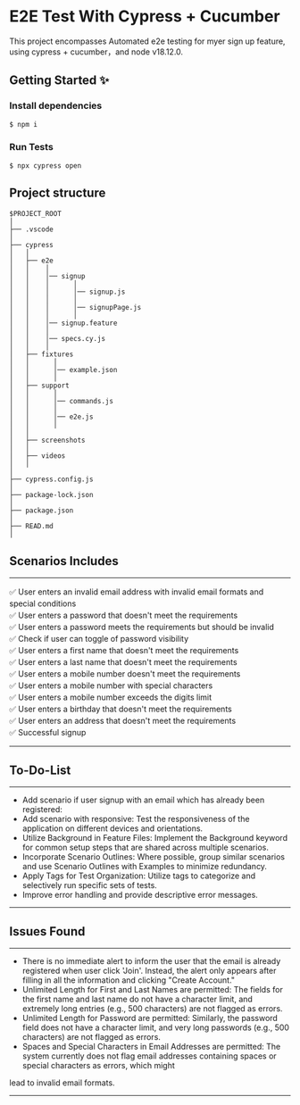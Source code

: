 # E2E Test With Cypress + Cucumber

This project encompasses Automated e2e testing for myer sign up feature, using cypress + cucumber，and node v18.12.0.

## Getting Started ✨

### Install dependencies

```bash
$ npm i
```

### Run Tests

```shell
$ npx cypress open
```

## Project structure

```
$PROJECT_ROOT
│
├── .vscode
│
├── cypress
│   │
│   ├── e2e
│   │    │
│   │    │── signup
│   │    │      │
│   │    │      │── signup.js
│   │    │      │
│   │    │      │── signupPage.js
│   │    │      │
│   │    │── signup.feature
│   │    │
│   │    │── specs.cy.js
│   │    │
│   ├── fixtures
│   │      │
│   │      │── example.json
│   │      │
│   ├── support
│   │      │
│   │      │── commands.js
│   │      │
│   │      │── e2e.js
│   │      │
│   │
│   ├── screenshots
│   │
│   ├── videos
│   │
│
├── cypress.config.js
│
├── package-lock.json
│
├── package.json
│
├── READ.md
│
```

## Scenarios Includes

---

<div style="line-height:1.5;">
✅ User enters an invalid email address with invalid email formats and special conditions<br>
✅ User enters a password that doesn't meet the requirements<br>
✅ User enters a password meets the requirements but should be invalid<br>
✅ Check if user can toggle of password visibility<br>
✅ User enters a first name that doesn't meet the requirements<br>
✅ User enters a last name that doesn't meet the requirements<br>
✅ User enters a mobile number doesn't meet the requirements<br>
✅ User enters a mobile number with special characters<br>
✅ User enters a mobile number exceeds the digits limit<br>
✅ User enters a birthday that doesn't meet the requirements<br>
✅ User enters an address that doesn't meet the requirements<br>
✅ Successful signup
</div>


---

## To-Do-List

---
- Add scenario if user signup with an email which has already been registered: 
- Add scenario with responsive: Test the responsiveness of the application on different devices and orientations.
- Utilize Background in Feature Files: Implement the Background keyword for common setup steps that are shared across multiple scenarios.
- Incorporate Scenario Outlines: Where possible, group similar scenarios and use Scenario Outlines with Examples to minimize redundancy.
- Apply Tags for Test Organization: Utilize tags to categorize and selectively run specific sets of tests.
- Improve error handling and provide descriptive error messages.

---

## Issues Found

---
- There is no immediate alert to inform the user that the email is already registered when user click 'Join'. Instead, the alert only appears after filling in all the information and clicking "Create Account."
- Unlimited Length for First and Last Names are permitted: The fields for the first name and last name do not have a character limit, and extremely long entries (e.g., 500 characters) are not flagged as errors.
- Unlimited Length for Password are permitted: Similarly, the password field does not have a character limit, and very long passwords (e.g., 500 characters) are not flagged as errors.
- Spaces and Special Characters in Email Addresses are permitted: The system currently does not flag email addresses containing spaces or special characters as errors, which might 

lead to invalid email formats.


---